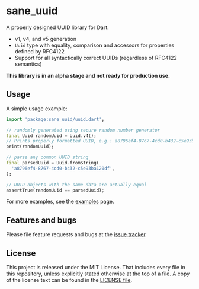 # sane_uuid

A properly designed UUID library for Dart.

- v1, v4, and v5 generation
- `Uuid` type with equality, comparison and accessors for properties defined by RFC4122 
- Support for all syntactically correct UUIDs (regardless of RFC4122 semantics)

**This library is in an alpha stage and not ready for production use.**

## Usage

A simple usage example:

```dart
import 'package:sane_uuid/uuid.dart';

// randomly generated using secure random number generator
final Uuid randomUuid = Uuid.v4();
// Prints properly formatted UUID, e.g.: a8796ef4-8767-4cd0-b432-c5e93ba120df
print(randomUuid);

// parse any common UUID string
final parsedUuid = Uuid.fromString(
  'a8796ef4-8767-4cd0-b432-c5e93ba120df',
);

// UUID objects with the same data are actually equal
assertTrue(randomUuid == parsedUuid);
```

For more examples, see the [examples](example) page.

## Features and bugs

Please file feature requests and bugs at the [issue tracker][tracker].

[tracker]: https://github.com/BjoernPetersen/sane_uuid/issues

## License

This project is released under the MIT License. That includes every file in this repository,
unless explicitly stated otherwise at the top of a file.
A copy of the license text can be found in the [LICENSE file](LICENSE).

